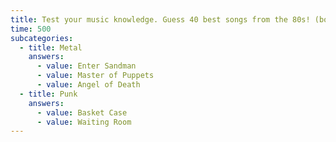 ```yaml
---
title: Test your music knowledge. Guess 40 best songs from the 80s! (both metal and punk!)
time: 500
subcategories:
  - title: Metal
    answers:
      - value: Enter Sandman
      - value: Master of Puppets
      - value: Angel of Death
  - title: Punk
    answers:
      - value: Basket Case
      - value: Waiting Room
---
```

